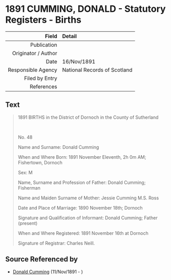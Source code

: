 ﻿---
layout: page
permalink: /sources/s7218914
---

# 1891 CUMMING, DONALD - Statutory Registers - Births

Field | Detail
---:|:---
Publication | 
Originator / Author | 
Date | 16/Nov/1891
Responsible Agency | National Records of Scotland
Filed by Entry | 
References | 

## Text

> 1891 BIRTHS in the District of Dornoch in the County of Sutherland
>
> <br/>
>
> No. 48
>
> Name and Surname: Donald Cumming
>
> When and Where Born: 1891 November Eleventh, 2h 0m AM; Fishertown, Dornoch
>
> Sex: M
>
> Name, Surname and Profession of Father: Donald Cumming; Fisherman
>
> Name and Maiden Surname of Mother: Jessie Cumming M.S. Ross
>
> Date and Place of Marriage: 1890 November 18th; Dornoch
>
> Signature and Qualification of Informant: Donald Cumming; Father (present)
>
> When and Where Registered: 1891 November 16th at Dornoch
>
> Signature of Registrar: Charles Neill.
>

## Source Referenced by

* [Donald Cumming](../people/@11846578@-donald-cumming-b1891-11-11-d.md) (11/Nov/1891 - )
